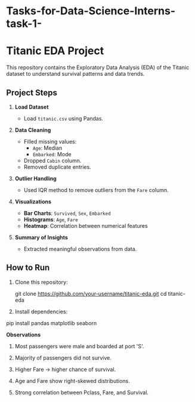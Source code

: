 # Tasks-for-Data-Science-Interns-task-1-

#  Titanic EDA Project

This repository contains the Exploratory Data Analysis (EDA) of the Titanic dataset to understand survival patterns and data trends.


## Project Steps

1. **Load Dataset**
   - Load `titanic.csv` using Pandas.

2. **Data Cleaning**
   - Filled missing values:
     - `Age`: Median
     - `Embarked`: Mode
   - Dropped `Cabin` column.
   - Removed duplicate entries.

3. **Outlier Handling**
   - Used IQR method to remove outliers from the `Fare` column.

4. **Visualizations**
   - **Bar Charts**: `Survived`, `Sex`, `Embarked`
   - **Histograms**: `Age`, `Fare`
   - **Heatmap**: Correlation between numerical features

5. **Summary of Insights**
   - Extracted meaningful observations from data.

## How to Run

1. Clone this repository:
    
   git clone https://github.com/your-username/titanic-eda.git
   cd titanic-eda
   
4. Install dependencies:

pip install pandas matplotlib seaborn

**Observations**

1. Most passengers were male and boarded at port 'S'.

2. Majority of passengers did not survive.

3. Higher Fare → higher chance of survival.

4. Age and Fare show right-skewed distributions.

5. Strong correlation between Pclass, Fare, and Survival.
